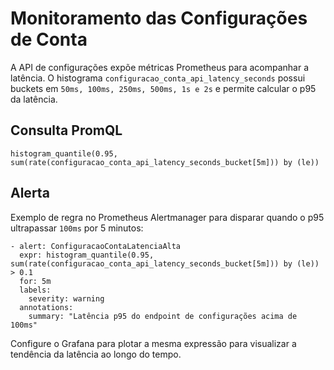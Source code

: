 # Monitoramento das Configurações de Conta

A API de configurações expõe métricas Prometheus para acompanhar a latência.
O histograma `configuracao_conta_api_latency_seconds` possui buckets em
`50ms, 100ms, 250ms, 500ms, 1s e 2s` e permite calcular o p95 da latência.

## Consulta PromQL

```
histogram_quantile(0.95, sum(rate(configuracao_conta_api_latency_seconds_bucket[5m])) by (le))
```

## Alerta

Exemplo de regra no Prometheus Alertmanager para disparar quando o p95
ultrapassar `100ms` por 5 minutos:

```
- alert: ConfiguracaoContaLatenciaAlta
  expr: histogram_quantile(0.95, sum(rate(configuracao_conta_api_latency_seconds_bucket[5m])) by (le)) > 0.1
  for: 5m
  labels:
    severity: warning
  annotations:
    summary: "Latência p95 do endpoint de configurações acima de 100ms"
```

Configure o Grafana para plotar a mesma expressão para visualizar a tendência
da latência ao longo do tempo.

